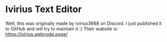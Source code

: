 # Ivirius Text Editor
Well, this was originally made by ivirius3668 on Discord. I just published it to GitHub and will try to maintain it :)
Their wabsite is: https://ivirius.webnode.page/

